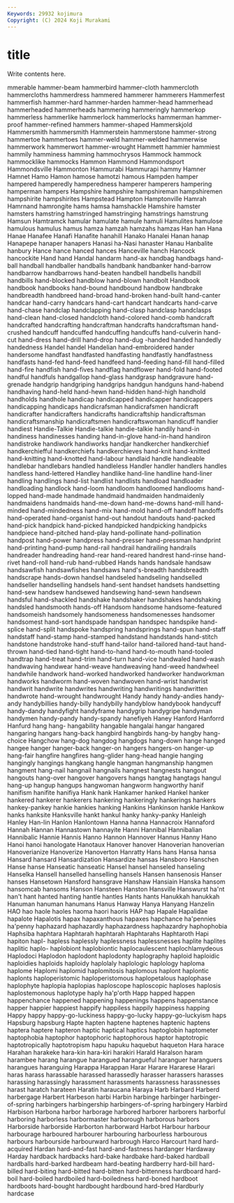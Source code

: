 ```yaml
---
Keywords: 29932 kojimura
Copyright: (C) 2024 Koji Murakami
---
```


# title

Write contents here.



mmerable hammer-beam hammerbird hammer-cloth hammercloth hammercloths hammerdress
hammered hammerer hammerers Hammerfest hammerfish hammer-hard hammer-harden hammer-head hammerhead hammerheaded
hammerheads hammering hammeringly hammerkop hammerless hammerlike hammerlock hammerlocks hammerman hammer-proof
hammer-refined hammers hammer-shaped Hammerskjold Hammersmith hammersmith Hammerstein hammerstone hammer-strong hammertoe
hammertoes hammer-weld hammer-welded hammerwise hammerwork hammerwort hammer-wrought Hammett hammier hammiest
hammily hamminess hamming hammochrysos Hammock hammock hammocklike hammocks Hammon Hammond
Hammondsport Hammondsville Hammonton Hammurabi Hammurapi hammy Hamner Hamnet Hamo Hamon
hamose hamotzi hamous Hampden hamper hampered hamperedly hamperedness hamperer hamperers
hampering hamperman hampers Hampshire hampshire hampshireman hampshiremen hampshirite hampshirites Hampstead
Hampton Hamptonville Hamrah Hamrnand hamrongite hams hamsa hamshackle Hamshire hamster
hamsters hamstring hamstringed hamstringing hamstrings hamstrung Hamsun Hamtramck hamular hamulate
hamule hamuli Hamulites hamulose hamulous hamulus hamus hamza hamzah hamzahs
hamzas Han han Hana Hanae Hanafee Hanafi Hanafite hanahill Hanako
Hanalei Hanan hanap Hanapepe hanaper hanapers Hanasi ha-Nasi hanaster Hanau
Hanbalite hanbury Hance hance hanced hances Hanceville hanch Hancock hancockite
Hand hand Handal handarm hand-ax handbag handbags hand-ball handball handballer
handballs handbank handbanker hand-barrow handbarrow handbarrows hand-beaten handbell handbells handbill
handbills hand-blocked handblow hand-blown handbolt Handbook handbook handbooks hand-bound handbound
handbow handbrake handbreadth handbreed hand-broad hand-broken hand-built hand-canter handcar hand-carry
handcars hand-cart handcart handcarts hand-carve hand-chase handclap handclapping hand-clasp handclasp
handclasps hand-clean hand-closed handcloth hand-colored hand-comb handcraft handcrafted handcrafting handcraftman
handcrafts handcraftsman hand-crushed handcuff handcuffed handcuffing handcuffs hand-culverin hand-cut hand-dress
hand-drill hand-drop hand-dug -handed handed handedly handedness Handel handel Handelian
hand-embroidered hander handersome handfast handfasted handfasting handfastly handfastness handfasts hand-fed
hand-feed handfeed hand-feeding hand-fill hand-filled hand-fire handfish hand-fives handflag handflower
hand-fold hand-footed handful handfuls handgallop hand-glass handgrasp handgravure hand-grenade handgrip
handgriping handgrips handgun handguns hand-habend handhaving hand-held hand-hewn hand-hidden hand-high
handhold handholds handhole handicap handicapped handicapper handicappers handicapping handicaps handicrafsman
handicrafsmen handicraft handicrafter handicrafters handicrafts handicraftship handicraftsman handicraftsmanship handicraftsmen handicraftswoman
handicuff handier handiest Handie-Talkie Handie-talkie handie-talkie handily hand-in handiness handinesses
handing hand-in-glove hand-in-hand handiron handistroke handiwork handiworks handjar handkercher handkerchief
handkerchiefful handkerchiefs handkerchieves hand-knit hand-knitted hand-knitting hand-knotted hand-labour handlaid handle
handleable handlebar handlebars handled handleless Handler handler handlers handles handless
hand-lettered Handley handlike hand-line handline hand-liner handling handlings hand-list handlist
handlists handload handloader handloading handlock hand-loom handloom handloomed handlooms hand-lopped
hand-made handmade handmaid handmaiden handmaidenly handmaidens handmaids hand-me-down hand-me-downs hand-mill
hand-minded hand-mindedness hand-mix hand-mold hand-off handoff handoffs hand-operated hand-organist hand-out
handout handouts hand-packed hand-pick handpick hand-picked handpicked handpicking handpicks handpiece
hand-pitched hand-play hand-pollinate hand-pollination handpost hand-power handpress hand-presser hand-pressman handprint
hand-printing hand-pump hand-rail handrail handrailing handrails handreader handreading hand-rear hand-reared
handrest hand-rinse hand-rivet hand-roll hand-rub hand-rubbed Hands hands handsale handsaw
handsawfish handsawfishes handsaws hand's-breadth handsbreadth handscrape hands-down handsel handseled handseling
handselled handseller handselling handsels hand-sent handset handsets handsetting hand-sew handsew
handsewed handsewing hand-sewn handsewn handsful hand-shackled handshake handshaker handshakes handshaking
handsled handsmooth hands-off Handsom handsome handsome-featured handsomeish handsomely handsomeness handsomenesses
handsomer handsomest hand-sort handspade handspan handspec handspike hand-splice hand-split handspoke
handspring handsprings hand-spun hand-staff handstaff hand-stamp hand-stamped handstand handstands hand-stitch
handstone handstroke hand-stuff hand-tailor hand-tailored hand-taut hand-thrown hand-tied hand-tight hand-to-hand
hand-to-mouth hand-tooled handtrap hand-treat hand-trim hand-turn hand-vice handwaled hand-wash handwaving
handwear hand-weave handweaving hand-weed handwheel handwhile handwork hand-worked handworked handworker
handworkman handworks handworm hand-woven handwoven hand-wrist handwrist handwrit handwrite handwrites
handwriting handwritings handwritten handwrote hand-wrought handwrought Handy handy handy-andies handy-andy
handybillies handy-billy handybilly handyblow handybook handycuff handy-dandy handyfight handyframe handygrip
handygripe handyman handymen handy-pandy handy-spandy hanefiyeh Haney Hanford Hanforrd Hanfurd
hang hang- hangability hangable hangalai hangar hangared hangaring hangars hang-back
hangbird hangbirds hang-by hangby hang-choice Hangchow hang-dog hangdog hangdogs hang-down
hange hanged hangee hanger hanger-back hanger-on hangers hangers-on hanger-up hang-fair
hangfire hangfires hang-glider hang-head hangie hanging hangingly hangings hangkang hangle
hangman hangmanship hangmen hangment hang-nail hangnail hangnails hangnest hangnests hangout
hangouts hang-over hangover hangovers hangs hangtag hangtags hangul hang-up hangup
hangups hangwoman hangworm hangworthy hanif hanifism hanifite hanifiya Hank hank
Hankamer hanked Hankel hanker hankered hankerer hankerers hankering hankeringly hankerings
hankers hankey-pankey hankie hankies hanking Hankins Hankinson hankle Hankow hanks
hanksite Hanksville hankt hankul hanky hanky-panky Hanleigh Hanley Han-lin Hanlon
Hanlontown Hanna hanna Hannacroix Hannaford Hannah Hannan Hannastown hannayite Hanni
Hannibal Hannibalian Hannibalic Hannie Hannis Hanno Hannon Hannover Hannus Hanny
Hano Hanoi hanoi hanologate Hanotaux Hanover hanover Hanoverian hanoverian Hanoverianize
Hanoverize Hanoverton Hanratty Hans hans Hansa hansa Hansard hansard Hansardization
Hansardize hansas Hansboro Hanschen Hanse hanse Hanseatic hanseatic Hansel hansel
hanseled hanseling Hanselka Hansell hanselled hanselling hansels Hansen hansenosis Hanser
hanses Hansetown Hansford hansgrave Hanshaw Hansiain Hanska hansom hansomcab hansoms
Hanson Hansteen Hanston Hansville Hanswurst ha'nt han't hant hanted hanting
hantle hantles Hants hants Hanukkah hanukkah Hanuman hanuman hanumans Hanus
Hanway Hanya Hanyang Hanzelin HAO hao haole haoles haoma haori
haoris HAP hap Hapale Hapalidae hapalote Hapalotis hapax hapaxanthous hapaxes
hapchance ha'pennies ha'penny haphazard haphazardly haphazardness haphazardry haphophobia Haphsiba haphtara
Haphtarah haphtarah Haphtarahs Haphtaroth Hapi hapiton hapl- hapless haplessly haplessness
haplessnesses haplite haplites haplitic haplo- haplobiont haplobiontic haplocaulescent haplochlamydeous Haplodoci
Haplodon haplodont haplodonty haplography haploid haploidic haploidies haploids haploidy haplolaly
haplologic haplology haploma haplome Haplomi haplomid haplomitosis haplomous haplont haplontic
haplonts haploperistomic haploperistomous haplopetalous haplophase haplophyte haplopia haplopias haploscope haploscopic
haploses haplosis haplostemonous haplotype haply ha'p'orth Happ happed happen happenchance
happened happening happenings happens happenstance happer happier happiest happify happiless
happily happiness happing Happy happy happy-go-luckiness happy-go-lucky happy-go-luckyism haps Hapsburg
hapsburg Hapte hapten haptene haptenes haptenic haptens haptera haptere hapteron
haptic haptical haptics haptoglobin haptometer haptophobia haptophor haptophoric haptophorous haptor
haptotropic haptotropically haptotropism hapu hapuku haquebut haqueton Hara harace Harahan
harakeke hara-kin hara-kiri harakiri Harald Haralson haram harambee harang harangue
harangued harangueful haranguer haranguers harangues haranguing Harappa Harappan Harar Harare
Hararese Harari haras harass harassable harassed harassedly harasser harassers harasses
harassing harassingly harassment harassments harassness harassnesses harast haratch harateen Haratin
haraucana Haraya Harb Harbard Harberd harbergage Harbert Harbeson harbi Harbin
harbinge harbinger harbinger-of-spring harbingers harbingership harbingers-of-spring harbingery Harbird Harbison Harbona
harbor harborage harbored harborer harborers harborful harboring harborless harbormaster harborough
harborous harbors Harborside harborside Harborton harborward Harbot Harbour harbour harbourage
harboured harbourer harbouring harbourless harbourous harbours harbourside harbourward harbrough Harco
Harcourt hard hard-acquired Hardan hard-and-fast hard-and-fastness hardanger Hardaway Harday hardback
hardbacks hard-bake hardbake hard-baked hardball hardballs hard-barked hardbeam hard-beating hardberry
hard-bill hard-billed hard-biting hard-bitted hard-bitten hard-bittenness hardboard hard-boil hard-boiled hardboiled
hard-boiledness hard-boned hardboot hardboots hard-bought hardbought hardbound hard-bred Hardburly hardcase
